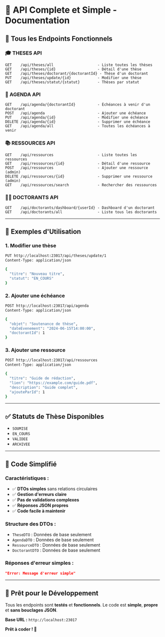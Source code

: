 # 🚀 API Complete et Simple - Documentation

## 📌 **Tous les Endpoints Fonctionnels**

### **🎓 THESES API**
```
GET    /api/theses/all                    - Liste toutes les thèses
GET    /api/theses/{id}                   - Détail d'une thèse
GET    /api/theses/doctorant/{doctorantId} - Thèse d'un doctorant
PUT    /api/theses/update/{id}            - Modifier une thèse
GET    /api/theses/statut/{statut}        - Thèses par statut
```

### **📅 AGENDA API**
```
GET    /api/agenda/{doctorantId}          - Échéances à venir d'un doctorant
POST   /api/agenda                        - Ajouter une échéance
PUT    /api/agenda/{id}                   - Modifier une échéance
DELETE /api/agenda/{id}                   - Supprimer une échéance
GET    /api/agenda/all                    - Toutes les échéances à venir
```

### **📚 RESSOURCES API**
```
GET    /api/ressources                    - Liste toutes les ressources
GET    /api/ressources/{id}               - Détail d'une ressource
POST   /api/ressources                    - Ajouter une ressource (admin)
DELETE /api/ressources/{id}               - Supprimer une ressource (admin)
GET    /api/ressources/search             - Rechercher des ressources
```

### **👨‍🎓 DOCTORANTS API**
```
GET    /api/doctorants/dashboard/{userId} - Dashboard d'un doctorant
GET    /api/doctorants/all                - Liste tous les doctorants
```

---

## 🔧 **Exemples d'Utilisation**

### **1. Modifier une thèse**
```bash
PUT http://localhost:23017/api/theses/update/1
Content-Type: application/json

{
  "titre": "Nouveau titre",
  "statut": "EN_COURS"
}
```

### **2. Ajouter une échéance**
```bash
POST http://localhost:23017/api/agenda
Content-Type: application/json

{
  "objet": "Soutenance de thèse",
  "dateEvenement": "2024-06-15T14:00:00",
  "doctorantId": 1
}
```

### **3. Ajouter une ressource**
```bash
POST http://localhost:23017/api/ressources
Content-Type: application/json

{
  "titre": "Guide de rédaction",
  "lien": "https://example.com/guide.pdf",
  "description": "Guide complet",
  "ajouteParId": 1
}
```

---

## ✅ **Statuts de Thèse Disponibles**
- `SOUMISE`
- `EN_COURS` 
- `VALIDEE`
- `ARCHIVEE`

---

## 🎯 **Code Simplifié**

### **Caractéristiques :**
- ✅ **DTOs simples** sans relations circulaires
- ✅ **Gestion d'erreurs claire**
- ✅ **Pas de validations complexes**
- ✅ **Réponses JSON propres**
- ✅ **Code facile à maintenir**

### **Structure des DTOs :**
- `TheseDTO` : Données de base seulement
- `AgendaDTO` : Données de base seulement  
- `RessourceDTO` : Données de base seulement
- `DoctorantDTO` : Données de base seulement

### **Réponses d'erreur simples :**
```json
"Error: Message d'erreur simple"
```

---

## 🚀 **Prêt pour le Développement**

Tous les endpoints sont **testés** et **fonctionnels**. Le code est **simple**, **propre** et **sans bouclages JSON**.

**Base URL :** `http://localhost:23017`

**Prêt à coder ! 🎉**
